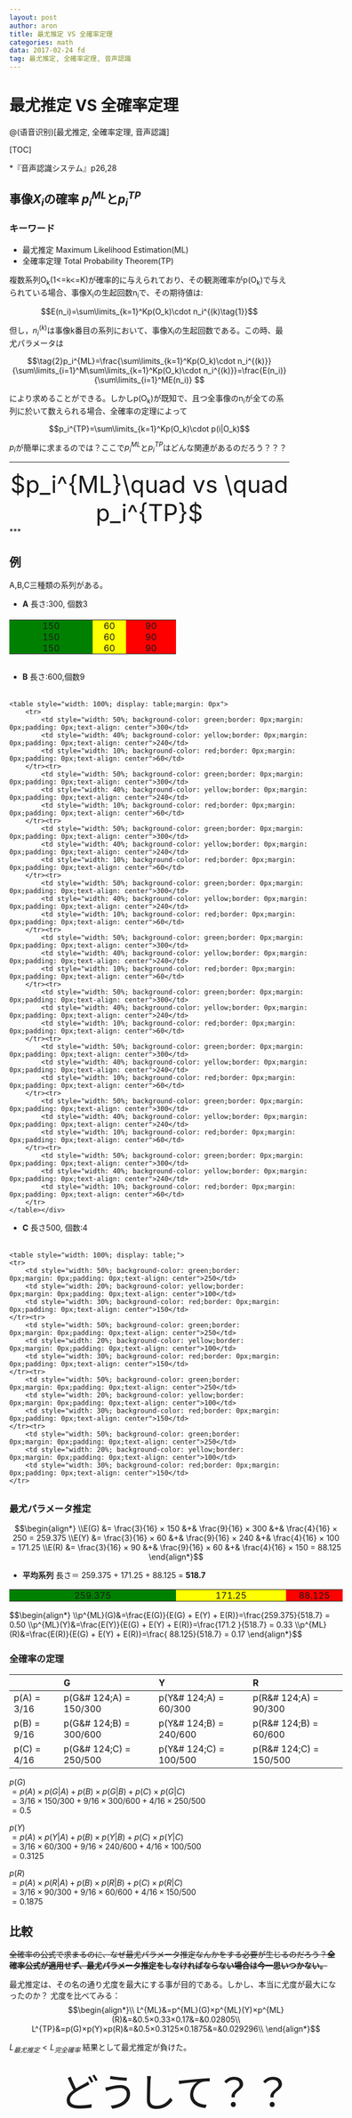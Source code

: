 ```yaml
---
layout: post
author: aron
title: 最尤推定 VS 全確率定理
categories: math
data: 2017-02-24 fd
tag: 最尤推定, 全確率定理, 音声認識
---
```



# 最尤推定 VS 全確率定理
@(语音识别)[最尤推定, 全確率定理, 音声認識]

[TOC]


*『音声認識システム』p26,28

## 事像$X_i$の確率  $p_i^{ML}$と$p_i^{TP}$


### キーワード

 - 最尤推定 Maximum Likelihood Estimation(ML)
 - 全確率定理 Total Probability Theorem(TP)

複数系列O<sub>k</sub>(1<=k<=K)が確率的に与えられており、その観測確率がp(O<sub>k</sub>)で与えられている場合、事像X<sub>i</sub>の生起回数n<sub>i</sub>で、その期待値は:

$$E(n_i)=\sum\limits_{k=1}^Kp(O_k)\cdot n_i^{(k)\tag{1}}$$

但し，$n_i^{(k)}$は事像k番目の系列において、事像X<sub>i</sub>の生起回数である。この時、最尤パラメータは

$$\tag{2}p_i^{ML}=\frac{\sum\limits_{k=1}^Kp(O_k)\cdot n_i^{(k)}}{\sum\limits_{i=1}^M\sum\limits_{k=1}^Kp(O_k)\cdot n_i^{(k)}}=\frac{E(n_i)}{\sum\limits_{i=1}^ME(n_i)} $$

により求めることができる。しかしp(O<sub>k</sub>)が既知で、且つ全事像のn<sub>i</sub>が全ての系列に於いて数えられる場合、全確率の定理によって

$$p_i^{TP}=\sum\limits_{k=1}^Kp(O_k)\cdot p(i|O_k)$$

$p_i$が簡単に求まるのでは？ここで$p_i^{ML}$と$p_i^{TP}$はどんな関連があるのだろう？？？

***
<div style="text-align: center;font-size:3em">
$p_i^{ML}\quad vs \quad p_i^{TP}$</div>
***

## 例

A,B,C三種類の系列がある。 
 - **A** 長さ:300, 個数3
<div style="width: 300px;padding: 5px 0px 0px 0px;margin:0px 0px 30px 0px !important;">
	<table style="width: 100%; display: table;;margin: 0px">
		<tr>
			<td style="width: 50%; background-color: green;border: 0px;margin: 0px;padding: 0px;text-align: center">150</td>
			<td style="width: 20%; background-color: yellow;border: 0px;margin: 0px;padding: 0px;text-align: center">60</td>
			<td style="width: 30%; background-color: red;border: 0px;margin: 0px;padding: 0px;text-align: center">90</td>
		</tr><tr>
			<td style="width: 50%; background-color: green;border: 0px;margin: 0px;padding: 0px;text-align: center">150</td>
			<td style="width: 20%; background-color: yellow;border: 0px;margin: 0px;padding: 0px;text-align: center">60</td>
			<td style="width: 30%; background-color: red;border: 0px;margin: 0px;padding: 0px;text-align: center">90</td>
		</tr><tr>
			<td style="width: 50%; background-color: green;border: 0px;margin: 0px;padding: 0px;text-align: center">150</td>
			<td style="width: 20%; background-color: yellow;border: 0px;margin: 0px;padding: 0px;text-align: center">60</td>
			<td style="width: 30%; background-color: red;border: 0px;margin: 0px;padding: 0px;text-align: center">90</td>
		</tr>
	</table></div>

 - <strong>B</strong> 長さ:600,個数9
<div style="width: 600px;padding: 5px 0px 0px 0px;margin:0px 0px 30px 0px !important;">

	<table style="width: 100%; display: table;margin: 0px">
		<tr>
			<td style="width: 50%; background-color: green;border: 0px;margin: 0px;padding: 0px;text-align: center">300</td>
			<td style="width: 40%; background-color: yellow;border: 0px;margin: 0px;padding: 0px;text-align: center">240</td>
			<td style="width: 10%; background-color: red;border: 0px;margin: 0px;padding: 0px;text-align: center">60</td>
		</tr><tr>
			<td style="width: 50%; background-color: green;border: 0px;margin: 0px;padding: 0px;text-align: center">300</td>
			<td style="width: 40%; background-color: yellow;border: 0px;margin: 0px;padding: 0px;text-align: center">240</td>
			<td style="width: 10%; background-color: red;border: 0px;margin: 0px;padding: 0px;text-align: center">60</td>
		</tr><tr>
			<td style="width: 50%; background-color: green;border: 0px;margin: 0px;padding: 0px;text-align: center">300</td>
			<td style="width: 40%; background-color: yellow;border: 0px;margin: 0px;padding: 0px;text-align: center">240</td>
			<td style="width: 10%; background-color: red;border: 0px;margin: 0px;padding: 0px;text-align: center">60</td>
		</tr><tr>
			<td style="width: 50%; background-color: green;border: 0px;margin: 0px;padding: 0px;text-align: center">300</td>
			<td style="width: 40%; background-color: yellow;border: 0px;margin: 0px;padding: 0px;text-align: center">240</td>
			<td style="width: 10%; background-color: red;border: 0px;margin: 0px;padding: 0px;text-align: center">60</td>
		</tr><tr>
			<td style="width: 50%; background-color: green;border: 0px;margin: 0px;padding: 0px;text-align: center">300</td>
			<td style="width: 40%; background-color: yellow;border: 0px;margin: 0px;padding: 0px;text-align: center">240</td>
			<td style="width: 10%; background-color: red;border: 0px;margin: 0px;padding: 0px;text-align: center">60</td>
		</tr><tr>
			<td style="width: 50%; background-color: green;border: 0px;margin: 0px;padding: 0px;text-align: center">300</td>
			<td style="width: 40%; background-color: yellow;border: 0px;margin: 0px;padding: 0px;text-align: center">240</td>
			<td style="width: 10%; background-color: red;border: 0px;margin: 0px;padding: 0px;text-align: center">60</td>
		</tr><tr>
			<td style="width: 50%; background-color: green;border: 0px;margin: 0px;padding: 0px;text-align: center">300</td>
			<td style="width: 40%; background-color: yellow;border: 0px;margin: 0px;padding: 0px;text-align: center">240</td>
			<td style="width: 10%; background-color: red;border: 0px;margin: 0px;padding: 0px;text-align: center">60</td>
		</tr><tr>
			<td style="width: 50%; background-color: green;border: 0px;margin: 0px;padding: 0px;text-align: center">300</td>
			<td style="width: 40%; background-color: yellow;border: 0px;margin: 0px;padding: 0px;text-align: center">240</td>
			<td style="width: 10%; background-color: red;border: 0px;margin: 0px;padding: 0px;text-align: center">60</td>
		</tr><tr>
			<td style="width: 50%; background-color: green;border: 0px;margin: 0px;padding: 0px;text-align: center">300</td>
			<td style="width: 40%; background-color: yellow;border: 0px;margin: 0px;padding: 0px;text-align: center">240</td>
			<td style="width: 10%; background-color: red;border: 0px;margin: 0px;padding: 0px;text-align: center">60</td>
		</tr>
	</table></div>

 - <strong>C</strong> 長さ500, 個数:4

<div style="width: 500px;padding: 5px 0px 0px 0px;margin:0px 0px 30px 0px !important;">

	<table style="width: 100%; display: table;">
	<tr>
		<td style="width: 50%; background-color: green;border: 0px;margin: 0px;padding: 0px;text-align: center">250</td>
		<td style="width: 20%; background-color: yellow;border: 0px;margin: 0px;padding: 0px;text-align: center">100</td>
		<td style="width: 30%; background-color: red;border: 0px;margin: 0px;padding: 0px;text-align: center">150</td>
	</tr><tr>
		<td style="width: 50%; background-color: green;border: 0px;margin: 0px;padding: 0px;text-align: center">250</td>
		<td style="width: 20%; background-color: yellow;border: 0px;margin: 0px;padding: 0px;text-align: center">100</td>
		<td style="width: 30%; background-color: red;border: 0px;margin: 0px;padding: 0px;text-align: center">150</td>
	</tr><tr>
		<td style="width: 50%; background-color: green;border: 0px;margin: 0px;padding: 0px;text-align: center">250</td>
		<td style="width: 20%; background-color: yellow;border: 0px;margin: 0px;padding: 0px;text-align: center">100</td>
		<td style="width: 30%; background-color: red;border: 0px;margin: 0px;padding: 0px;text-align: center">150</td>
	</tr><tr>
		<td style="width: 50%; background-color: green;border: 0px;margin: 0px;padding: 0px;text-align: center">250</td>
		<td style="width: 20%; background-color: yellow;border: 0px;margin: 0px;padding: 0px;text-align: center">100</td>
		<td style="width: 30%; background-color: red;border: 0px;margin: 0px;padding: 0px;text-align: center">150</td>
	</tr>
</table></div>

### 最尤パラメータ推定

$$\begin{align*}
\\E(G) &= \frac{3}{16} × 150 &+& \frac{9}{16} × 300 &+& \frac{4}{16} × 250 = 259.375  
\\E(Y) &= \frac{3}{16} ×  60 &+& \frac{9}{16} × 240 &+& \frac{4}{16} × 100 = 171.25 
\\E(R) &= \frac{3}{16} ×  90 &+& \frac{9}{16} ×  60 &+& \frac{4}{16} × 150 = 88.125 
\end{align*}$$

 - <strong>平均系列</strong> 長さ＝ 259.375 + 171.25 + 88.125 = <strong>518.7</strong>

<table style="display: table !important;">
	<tr style="border: 0px;margin: 0px;padding: 0px;text-align: center">
		<td style="width: 259.375px; background-color: green;border: 0px;margin: 0px;padding: 0px;">259.375</td>
		<td style="width: 171.25px; background-color: yellow;border: 0px;margin: 0px;padding: 0px;">171.25</td>
		<td style="width: 88.125px; background-color: red;border: 0px;margin: 0px;padding: 0px;">88.125</td>
	</tr>
</table>
$$\begin{align*}
\\p^{ML}(G)&=\frac{E(G)}{E(G) + E(Y) + E(R)}=\frac{259.375}{518.7} = 0.50
\\p^{ML}(Y)&=\frac{E(Y)}{E(G) + E(Y) + E(R)}=\frac{171.2  }{518.7} = 0.33
\\p^{ML}(R)&=\frac{E(R)}{E(G) + E(Y) + E(R)}=\frac{ 88.125}{518.7} = 0.17
\end{align*}$$

### 全確率の定理

|  |G |Y |R |
|:-|:-|:-|:-|
| p(A) = 3/16 | p(G&# 124;A) = 150/300 | p(Y&# 124;A) =  60/300 | p(R&# 124;A) =  90/300 |
| p(B) = 9/16 | p(G&# 124;B) = 300/600 | p(Y&# 124;B) = 240/600 | p(R&# 124;B) =  60/600 |
| p(C) = 4/16 | p(G&# 124;C) = 250/500 | p(Y&# 124;C) = 100/500 | p(R&# 124;C) = 150/500 |

$p(G)$  
$= p(A) × p(G|A) + p(B) × p(G|B) + p(C) × p(G|C)$    
$= 3/16 × 150/300 + 9/16 × 300/600 + 4/16 × 250/500$   
$= 0.5$ 

$p(Y)$  
$= p(A) × p(Y|A) + p(B) × p(Y|B) + p(C) × p(Y|C)$  
$= 3/16 × 60/300 + 9/16 × 240/600 + 4/16 × 100/500$   
$= 0.3125$  

$p(R)$  
$= p(A) × p(R|A) + p(B) × p(R|B) + p(C) × p(R|C)$  
$= 3/16 × 90/300 + 9/16 × 60/600 + 4/16 × 150/500$   
$= 0.1875$  
 
## 比較

~~全確率の公式で求まるのに、なぜ最尤パラメータ推定なんかをする必要が生じるのだろう？<strong>全確率公式が適用せず、最尤パラメータ推定をしなければならない場合は今一思いつかない。</strong>~~

最尤推定は、その名の通り尤度を最大にする事が目的である。しかし、本当に尤度が最大になったのか？
尤度を比べてみる：   
$$\begin{align*}\\
L^{ML}&=p^{ML}(G)×p^{ML}(Y)×p^{ML}(R)&=&0.5×0.33×0.17&=&0.02805\\
L^{TP}&=p(G)×p(Y)×p(R)&=&0.5×0.3125×0.1875&=&0.029296\\
\end{align*}$$

$L_{最尤推定}< L_{完全確率}$
結果として最尤推定が負けた。
<div style="text-align: center;font-size:5em">
どうして？？</div>
